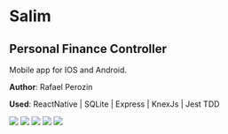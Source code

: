 # Salim
## Personal Finance Controller
Mobile app for IOS and Android.

**Author**: Rafael Perozin

**Used**: ReactNative | SQLite | Express | KnexJs | Jest TDD

![](https://github.com/rafaelperozin/salim/blob/master/templates/splash.jpeg?raw=true)
![](https://github.com/rafaelperozin/salim/blob/master/templates/budget.jpeg?raw=true)
![](https://github.com/rafaelperozin/salim/blob/master/templates/cashflow-2.jpeg?raw=true)
![](https://github.com/rafaelperozin/salim/blob/master/templates/cashflow-1.jpeg?raw=true)
![](https://github.com/rafaelperozin/salim/blob/master/templates/new-transaction.jpeg?raw=true)